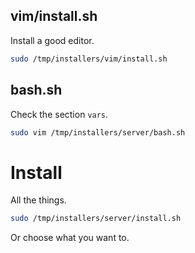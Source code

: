 ## vim/install.sh

Install a good editor.

```bash
sudo /tmp/installers/vim/install.sh
```

## bash.sh

Check the section `vars`.

```bash
sudo vim /tmp/installers/server/bash.sh
```

# Install

All the things.

```bash
sudo /tmp/installers/server/install.sh
```

Or choose what you want to.
